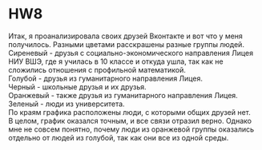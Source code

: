 # HW8
Итак, я проанализировала своих друзей Вконтакте и вот что у меня получилось.
Разными цветами расскрашены разные группы людей.   
Сиреневый - друзья с социально-экономического направления Лицея НИУ ВШЭ, где я училась в 10 классе и откуда ушла, так как не сложились отношения с профильной математикой.    
Голубой - друзья из гуманитарного направления Лицея.   
Черный - школьные друзья и их друзья.    
Оранжевый - также друзья из гуманитарного направления Лицея.
Зеленый - люди из университета.   
По краям графика расположены люди, с которыми общих друзей нет.  
В целом, график оказался точным, и все связи отразил верно. Однако мне не совсем понятно, почему люди из оранжевой группы оказались отдельно от людей из голубой, так как они все из одной среды.
